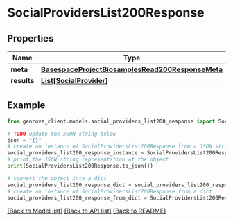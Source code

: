 # SocialProvidersList200Response


## Properties

Name | Type | Description | Notes
------------ | ------------- | ------------- | -------------
**meta** | [**BasespaceProjectBiosamplesRead200ResponseMeta**](BasespaceProjectBiosamplesRead200ResponseMeta.md) |  | [optional]
**results** | [**List[SocialProvider]**](SocialProvider.md) |  |

## Example

```python
from gencove_client.models.social_providers_list200_response import SocialProvidersList200Response

# TODO update the JSON string below
json = "{}"
# create an instance of SocialProvidersList200Response from a JSON string
social_providers_list200_response_instance = SocialProvidersList200Response.from_json(json)
# print the JSON string representation of the object
print(SocialProvidersList200Response.to_json())

# convert the object into a dict
social_providers_list200_response_dict = social_providers_list200_response_instance.to_dict()
# create an instance of SocialProvidersList200Response from a dict
social_providers_list200_response_from_dict = SocialProvidersList200Response.from_dict(social_providers_list200_response_dict)
```
[[Back to Model list]](../README.md#documentation-for-models) [[Back to API list]](../README.md#documentation-for-api-endpoints) [[Back to README]](../README.md)
